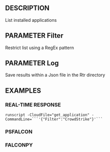 ## DESCRIPTION
List installed applications

## PARAMETER Filter
Restrict list using a RegEx pattern

## PARAMETER Log
Save results within a Json file in the Rtr directory

## EXAMPLES

### REAL-TIME RESPONSE
```
runscript -CloudFile="get_application" -CommandLine=```'{"Filter":"CrowdStrike"}'```
```
### PSFALCON

### FALCONPY
